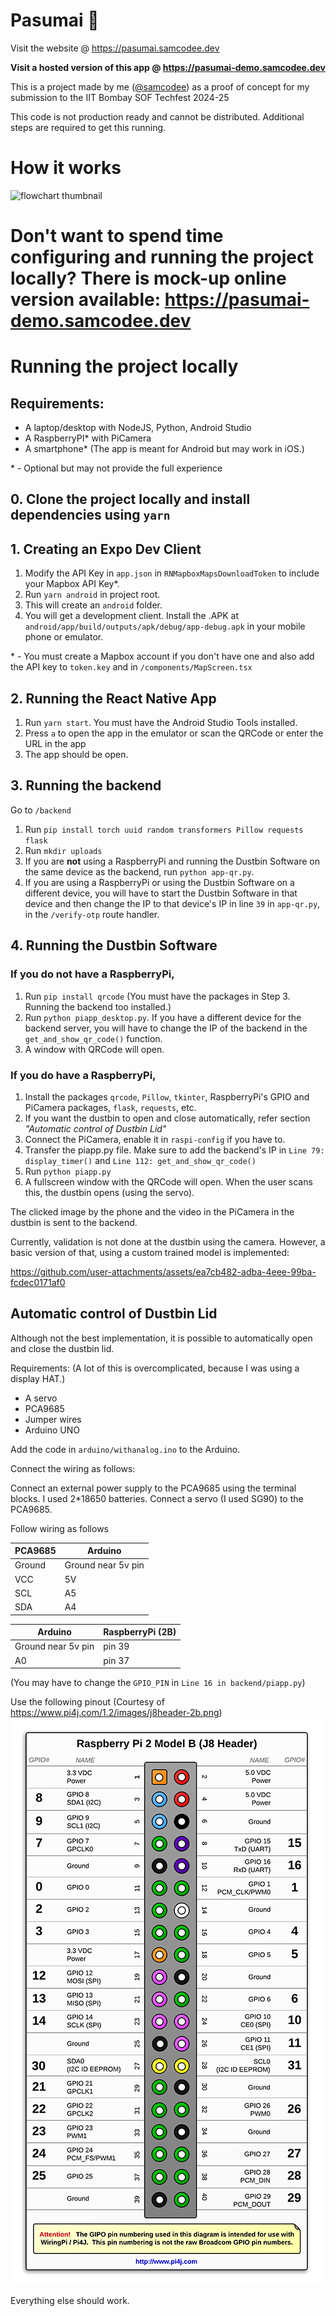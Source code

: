# Pasumai 🌳 
Visit the website @ https://pasumai.samcodee.dev

**Visit a hosted version of this app @ https://pasumai-demo.samcodee.dev**

This is a project made by me ([@samcodee](https://github.com/samcodee)) as a proof of concept for my submission to the IIT Bombay SOF Techfest 2024-25

This code is not production ready and cannot be distributed. Additional steps are required to get this running.

# How it works

![flowchart thumbnail](https://github.com/user-attachments/assets/4019fe83-3c57-49f3-9222-0cb585be9f76)

# **Don't want to spend time configuring and running the project locally? There is mock-up online version available: https://pasumai-demo.samcodee.dev**

# Running the project locally

## Requirements:
- A laptop/desktop with NodeJS, Python, Android Studio
- A RaspberryPI* with PiCamera
- A smartphone* (The app is meant for Android but may work in iOS.)

\* - Optional but may not provide the full experience

## 0. Clone the project locally and install dependencies using `yarn`

## 1. Creating an Expo Dev Client
1. Modify the API Key in `app.json` in `RNMapboxMapsDownloadToken` to include your Mapbox API Key*.
2. Run `yarn android` in project root. 
3. This will create an `android` folder.
4. You will get a development client. Install the .APK at `android/app/build/outputs/apk/debug/app-debug.apk` in your mobile phone or emulator.

\* - You must create a Mapbox account if you don't have one and also add the API key to `token.key` and in `/components/MapScreen.tsx`

## 2. Running the React Native App
1. Run `yarn start`. You must have the Android Studio Tools installed. 
2. Press `a` to open the app in the emulator or
scan the QRCode or enter the URL in the app
3. The app should be open. 

## 3. Running the backend 
Go to `/backend`

1. Run `pip install torch uuid random transformers Pillow requests flask`
2. Run `mkdir uploads`
3. If you are **not** using a RaspberryPi and running the Dustbin Software on the same device as the backend, run `python app-qr.py`.
4. If you are using a RaspberryPi or using the Dustbin Software on a different device, you will have to start the Dustbin Software in that device and then change the IP to that device's IP in line `39` in `app-qr.py`, in the `/verify-otp` route handler.

## 4. Running the Dustbin Software
### If you do **not** have a RaspberryPi,
1. Run `pip install qrcode` (You must have the packages in Step 3. Running the backend too installed.)
2. Run `python piapp_desktop.py`. If you have a different device for the backend server, you will have to change the IP of the backend in the `get_and_show_qr_code()` function.
3. A window with QRCode will open.

### If you do have a RaspberryPi,
1. Install the packages `qrcode`, `Pillow`, `tkinter`, RaspberryPi's GPIO and PiCamera packages, `flask`, `requests`, etc.
2. If you want the dustbin to open and close automatically, refer section *"Automatic control of Dustbin Lid"*
3. Connect the PiCamera, enable it in `raspi-config` if you have to.
4. Transfer the piapp.py file. Make sure to add the backend's IP in `Line 79: display_timer()` and `Line 112: get_and_show_qr_code()`
5. Run `python piapp.py`
6. A fullscreen window with the QRCode will open. When the user scans this, the dustbin opens (using the servo).

The clicked image by the phone and the video in the PiCamera in the dustbin is sent to the backend. 

Currently, validation is not done at the dustbin using the camera. However, a basic version of that, using a custom trained model is implemented: 

https://github.com/user-attachments/assets/ea7cb482-adba-4eee-99ba-fcdec0171af0


## Automatic control of Dustbin Lid
Although not the best implementation, it is possible to automatically open and close the dustbin lid.

Requirements: (A lot of this is overcomplicated, because I was using a display HAT.)
- A servo
- PCA9685
- Jumper wires
- Arduino UNO

Add the code in `arduino/withanalog.ino` to the Arduino.

Connect the wiring as follows:

Connect an external power supply to the PCA9685 using the terminal blocks. I used 2*18650 batteries.
Connect a servo (I used SG90) to the PCA9685.

Follow wiring as follows

| PCA9685 | Arduino |
| -------- | ------- |
| Ground | Ground near 5v pin |
| VCC | 5V |
| SCL | A5 |
|  SDA | A4 |

| Arduino | RaspberryPi (2B) |
| -------- | ------- |
| Ground near 5v pin | pin 39 |
| A0 | pin 37 |

(You may have to change the `GPIO_PIN` in `Line 16 in backend/piapp.py`)

Use the following pinout (Courtesy of https://www.pi4j.com/1.2/images/j8header-2b.png)
![RaspberryPi2B Pinout](pinout.png)


Everything else should work.
